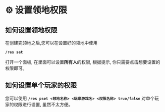# ⚙ 设置领地权限

## 如何设置领地权限

在创建完领地之后,您可以在设置好的领地中使用

**`/res set`**

打开一个面板, 在里面可以设置**所有人**的权限, 根据提示, 你只需要点击想要设置的权限即可。

## 如何设置单个玩家的权限

您可以使用 **`/res pset <领地名称> <玩家游戏名> <权限名称> true/false`** 对单个玩家的权限进行设置, 虽然不太方便。
